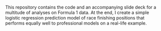 This repository contains the code and an accompanying slide deck for a multitude of analyses on Formula 1 data. At the end, I create a simple logistic regression prediction model of race finishing positions that performs equally well to professional models on a real-life example.
